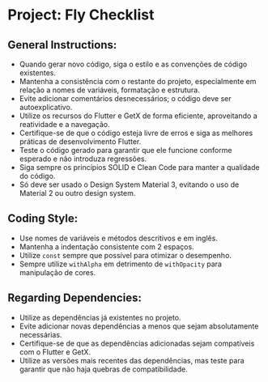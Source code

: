 # Project: Fly Checklist

## General Instructions:

- Quando gerar novo código, siga o estilo e as convenções de código existentes.
- Mantenha a consistência com o restante do projeto, especialmente em relação a nomes de variáveis, formatação e estrutura.
- Evite adicionar comentários desnecessários; o código deve ser autoexplicativo.
- Utilize os recursos do Flutter e GetX de forma eficiente, aproveitando a reatividade e a navegação.
- Certifique-se de que o código esteja livre de erros e siga as melhores práticas de desenvolvimento Flutter.
- Teste o código gerado para garantir que ele funcione conforme esperado e não introduza regressões.
- Siga sempre os princípios SOLID e Clean Code para manter a qualidade do código.
- Só deve ser usado o Design System Material 3, evitando o uso de Material 2 ou outro design system.

## Coding Style:

- Use nomes de variáveis e métodos descritivos e em inglês.
- Mantenha a indentação consistente com 2 espaços.
- Utilize `const` sempre que possível para otimizar o desempenho.
- Sempre utilize `withAlpha` em detrimento de `withOpacity` para manipulação de cores.

## Regarding Dependencies:

- Utilize as dependências já existentes no projeto.
- Evite adicionar novas dependências a menos que sejam absolutamente necessárias.
- Certifique-se de que as dependências adicionadas sejam compatíveis com o Flutter e GetX.
- Utilize as versões mais recentes das dependências, mas teste para garantir que não haja quebras de compatibilidade.
